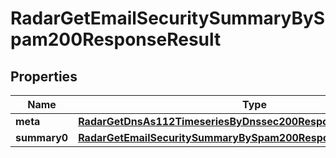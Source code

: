 

# RadarGetEmailSecuritySummaryBySpam200ResponseResult


## Properties

| Name | Type | Description | Notes |
|------------ | ------------- | ------------- | -------------|
|**meta** | [**RadarGetDnsAs112TimeseriesByDnssec200ResponseResultMeta**](RadarGetDnsAs112TimeseriesByDnssec200ResponseResultMeta.md) |  |  |
|**summary0** | [**RadarGetEmailSecuritySummaryBySpam200ResponseResultSummary0**](RadarGetEmailSecuritySummaryBySpam200ResponseResultSummary0.md) |  |  |



